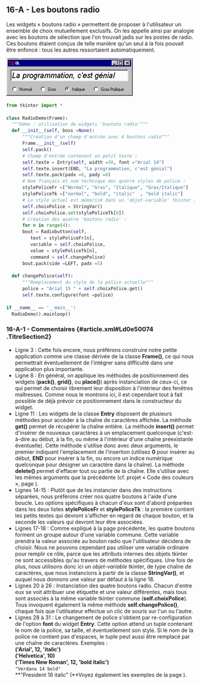 ## 16-A - Les boutons radio

Les widgets « boutons radio » permettent de proposer à l'utilisateur un
ensemble de choix mutuellement exclusifs. On les appelle ainsi par
analogie avec les boutons de sélection que l'on trouvait jadis sur les
postes de radio. Ces boutons étaient conçus de telle manière qu'un seul
à la fois pouvait être enfoncé : tous les autres ressortaient
automatiquement.



![](images/image45.png)





```python
from tkinter import *
 
class RadioDemo(Frame):
  """Démo : utilisation de widgets 'boutons radio'"""
  def __init__(self, boss =None):
      """Création d'un champ d'entrée avec 4 boutons radio"""
      Frame.__init__(self)
      self.pack()
      # Champ d'entrée contenant un petit texte :
      self.texte = Entry(self, width =30, font ="Arial 14")
      self.texte.insert(END, "La programmation, c'est génial")
      self.texte.pack(padx =8, pady =8)
      # Nom français et nom technique des quatre styles de police :	       
      stylePoliceFr =["Normal", "Gras", "Italique", "Gras/Italique"]
      stylePoliceTk =["normal", "bold", "italic"  , "bold italic"]
      # Le style actuel est mémorisé dans un 'objet-variable' tkinter ;
      self.choixPolice = StringVar()
      self.choixPolice.set(stylePoliceTk[0])
      # Création des quatre 'boutons radio' :
      for n in range(4):
      bout = Radiobutton(self,
		 text = stylePoliceFr[n],
		 variable = self.choixPolice,
		 value = stylePoliceTk[n],
		 command = self.changePolice)
      bout.pack(side =LEFT, padx =5)
 
  def changePolice(self):
      """Remplacement du style de la police actuelle"""
      police = "Arial 15 " + self.choixPolice.get() 
      self.texte.configure(font =police)
 
if __name__ == '__main__':
  RadioDemo().mainloop()
```



### 16-A-1 - Commentaires {#article.xml#Ld0e50074 .TitreSection2}

-   Ligne 3 : Cette fois encore, nous préférons construire notre petite
    application comme une classe dérivée de la classe **Frame()**, ce
    qui nous permettrait éventuellement de l'intégrer sans difficulté
    dans une application plus importante.
-   Ligne 8 : En général, on applique les méthodes de positionnement des
    widgets (**pack()**, **grid()**, ou **place()**) après instanciation
    de ceux-ci, ce qui permet de choisir librement leur disposition à
    l'intérieur des fenêtres maîtresses. Comme nous le montrons ici, il
    est cependant tout à fait possible de déjà prévoir ce positionnement
    dans le constructeur du widget.
-   Ligne 11 : Les widgets de la classe **Entry** disposent de plusieurs
    méthodes pour accéder à la chaîne de caractères affichée. La méthode
    **get()** permet de récupérer la chaîne entière. La méthode
    **insert()** permet d'insérer de nouveaux caractères à un
    emplacement quelconque (c'est-à-dire au début, à la fin, ou même à
    l'intérieur d'une chaîne préexistante éventuelle). Cette méthode
    s'utilise donc avec deux arguments, le premier indiquant
    l'emplacement de l'insertion (utilisez **0** pour insérer au début,
    **END** pour insérer à la fin, ou encore un indice numérique
    quelconque pour désigner un caractère dans la chaîne). La méthode
    **delete()** permet d'effacer tout ou partie de la chaîne. Elle
    s'utilise avec les mêmes arguments que la précédente (cf. projet «
    Code des couleurs », page ).
-   Lignes 14-15 : Plutôt que de les instancier dans des instructions
    séparées, nous préférons créer nos quatre boutons à l'aide d'une
    boucle. Les options spécifiques à chacun d'eux sont d'abord
    préparées dans les deux listes **stylePoliceFr** et
    **stylePoliceTk** : la première contient les petits textes qui
    devront s'afficher en regard de chaque bouton, et la seconde les
    valeurs qui devront leur être associées.
-   Lignes 17-18 : Comme expliqué à la page précédente, les quatre
    boutons forment un groupe autour d'une variable commune. Cette
    variable prendra la valeur associée au bouton radio que
    l'utilisateur décidera de choisir. Nous ne pouvons cependant pas
    utiliser une variable ordinaire pour remplir ce rôle, parce que les
    attributs internes des objets tkinter ne sont accessibles qu'au
    travers de méthodes spécifiques. Une fois de plus, nous utilisons
    donc ici un *objet-variable* tkinter, de type chaîne de caractères,
    que nous instancions à partir de la classe **StringVar()**, et
    auquel nous donnons une valeur par défaut à la ligne 18.
-   Lignes 20 à 26 : Instanciation des quatre boutons radio. Chacun
    d'entre eux se voit attribuer une étiquette et une valeur
    différentes, mais tous sont associés à la même variable tkinter
    commune (**self.choixPolice**). Tous invoquent également la même
    méthode **self.changePolice()**, chaque fois que l'utilisateur
    effectue un clic de souris sur l'un ou l'autre.
-   Lignes 28 à 31 : Le changement de police s'obtient par
    re-configuration de l'option **font** du widget **Entry**. Cette
    option attend un tuple contenant le nom de la police, sa taille, et
    éventuellement son style. Si le nom de la police ne contient pas
    d'espaces, le tuple peut aussi être remplacé par une chaîne de
    caractères. Exemples :\
    **('Arial', 12,
    'italic')**\
    **('Helvetica',
    10)**\
    **('Times
    New Roman', 12, 'bold
    italic')**\
    `"Verdana 14 bold"`\
    **"President 18 italic" (**Voyez également les exemples de la
    page ).

